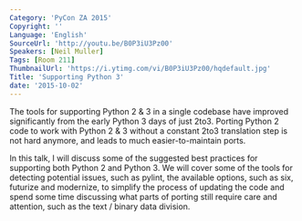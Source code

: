 ```yaml
---
Category: 'PyCon ZA 2015'
Copyright: ''
Language: 'English'
SourceUrl: 'http://youtu.be/B0P3iU3Pz00'
Speakers: [Neil Muller]
Tags: [Room 211]
ThumbnailUrl: 'https://i.ytimg.com/vi/B0P3iU3Pz00/hqdefault.jpg'
Title: 'Supporting Python 3'
date: '2015-10-02'
---
```

The tools for supporting Python 2 & 3 in a single codebase have improved significantly from the early Python 3 days of just 2to3. Porting Python 2 code to work with Python 2 & 3 without a constant 2to3 translation step is not hard anymore, and leads to much easier-to-maintain ports.

In this talk, I will discuss some of the suggested best practices for supporting both Python 2 and Python 3. We will cover some of the tools for detecting potential issues, such as pylint, the available options, such as six, futurize and modernize, to simplify the process of updating the code and spend some time discussing what parts of porting still require care and attention, such as the text / binary data division.

